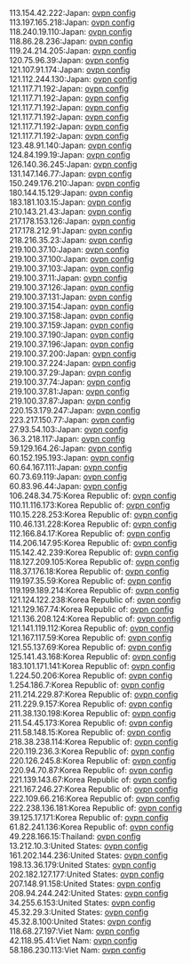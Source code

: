 113.154.42.222:Japan: [ovpn config](vpn/113_154_42_222.ovpn)  
113.197.165.218:Japan: [ovpn config](vpn/113_197_165_218.ovpn)  
118.240.19.110:Japan: [ovpn config](vpn/118_240_19_110.ovpn)  
118.86.28.236:Japan: [ovpn config](vpn/118_86_28_236.ovpn)  
119.24.214.205:Japan: [ovpn config](vpn/119_24_214_205.ovpn)  
120.75.96.39:Japan: [ovpn config](vpn/120_75_96_39.ovpn)  
121.107.91.174:Japan: [ovpn config](vpn/121_107_91_174.ovpn)  
121.112.244.130:Japan: [ovpn config](vpn/121_112_244_130.ovpn)  
121.117.71.192:Japan: [ovpn config](vpn/121_117_71_192.ovpn)  
121.117.71.192:Japan: [ovpn config](vpn/121_117_71_192.ovpn)  
121.117.71.192:Japan: [ovpn config](vpn/121_117_71_192.ovpn)  
121.117.71.192:Japan: [ovpn config](vpn/121_117_71_192.ovpn)  
121.117.71.192:Japan: [ovpn config](vpn/121_117_71_192.ovpn)  
121.117.71.192:Japan: [ovpn config](vpn/121_117_71_192.ovpn)  
123.48.91.140:Japan: [ovpn config](vpn/123_48_91_140.ovpn)  
124.84.199.19:Japan: [ovpn config](vpn/124_84_199_19.ovpn)  
126.140.36.245:Japan: [ovpn config](vpn/126_140_36_245.ovpn)  
131.147.146.77:Japan: [ovpn config](vpn/131_147_146_77.ovpn)  
150.249.176.210:Japan: [ovpn config](vpn/150_249_176_210.ovpn)  
180.144.15.129:Japan: [ovpn config](vpn/180_144_15_129.ovpn)  
183.181.103.15:Japan: [ovpn config](vpn/183_181_103_15.ovpn)  
210.143.21.43:Japan: [ovpn config](vpn/210_143_21_43.ovpn)  
217.178.153.126:Japan: [ovpn config](vpn/217_178_153_126.ovpn)  
217.178.212.91:Japan: [ovpn config](vpn/217_178_212_91.ovpn)  
218.216.35.23:Japan: [ovpn config](vpn/218_216_35_23.ovpn)  
219.100.37.10:Japan: [ovpn config](vpn/219_100_37_10.ovpn)  
219.100.37.100:Japan: [ovpn config](vpn/219_100_37_100.ovpn)  
219.100.37.103:Japan: [ovpn config](vpn/219_100_37_103.ovpn)  
219.100.37.11:Japan: [ovpn config](vpn/219_100_37_11.ovpn)  
219.100.37.126:Japan: [ovpn config](vpn/219_100_37_126.ovpn)  
219.100.37.131:Japan: [ovpn config](vpn/219_100_37_131.ovpn)  
219.100.37.154:Japan: [ovpn config](vpn/219_100_37_154.ovpn)  
219.100.37.158:Japan: [ovpn config](vpn/219_100_37_158.ovpn)  
219.100.37.159:Japan: [ovpn config](vpn/219_100_37_159.ovpn)  
219.100.37.190:Japan: [ovpn config](vpn/219_100_37_190.ovpn)  
219.100.37.196:Japan: [ovpn config](vpn/219_100_37_196.ovpn)  
219.100.37.200:Japan: [ovpn config](vpn/219_100_37_200.ovpn)  
219.100.37.224:Japan: [ovpn config](vpn/219_100_37_224.ovpn)  
219.100.37.29:Japan: [ovpn config](vpn/219_100_37_29.ovpn)  
219.100.37.74:Japan: [ovpn config](vpn/219_100_37_74.ovpn)  
219.100.37.81:Japan: [ovpn config](vpn/219_100_37_81.ovpn)  
219.100.37.87:Japan: [ovpn config](vpn/219_100_37_87.ovpn)  
220.153.179.247:Japan: [ovpn config](vpn/220_153_179_247.ovpn)  
223.217.150.77:Japan: [ovpn config](vpn/223_217_150_77.ovpn)  
27.93.54.103:Japan: [ovpn config](vpn/27_93_54_103.ovpn)  
36.3.218.117:Japan: [ovpn config](vpn/36_3_218_117.ovpn)  
59.129.164.26:Japan: [ovpn config](vpn/59_129_164_26.ovpn)  
60.152.195.193:Japan: [ovpn config](vpn/60_152_195_193.ovpn)  
60.64.167.111:Japan: [ovpn config](vpn/60_64_167_111.ovpn)  
60.73.69.119:Japan: [ovpn config](vpn/60_73_69_119.ovpn)  
60.83.96.44:Japan: [ovpn config](vpn/60_83_96_44.ovpn)  
106.248.34.75:Korea Republic of: [ovpn config](vpn/106_248_34_75.ovpn)  
110.11.116.173:Korea Republic of: [ovpn config](vpn/110_11_116_173.ovpn)  
110.15.228.253:Korea Republic of: [ovpn config](vpn/110_15_228_253.ovpn)  
110.46.131.228:Korea Republic of: [ovpn config](vpn/110_46_131_228.ovpn)  
112.166.84.17:Korea Republic of: [ovpn config](vpn/112_166_84_17.ovpn)  
114.206.147.95:Korea Republic of: [ovpn config](vpn/114_206_147_95.ovpn)  
115.142.42.239:Korea Republic of: [ovpn config](vpn/115_142_42_239.ovpn)  
118.127.209.105:Korea Republic of: [ovpn config](vpn/118_127_209_105.ovpn)  
118.37.176.18:Korea Republic of: [ovpn config](vpn/118_37_176_18.ovpn)  
119.197.35.59:Korea Republic of: [ovpn config](vpn/119_197_35_59.ovpn)  
119.199.189.214:Korea Republic of: [ovpn config](vpn/119_199_189_214.ovpn)  
121.124.122.238:Korea Republic of: [ovpn config](vpn/121_124_122_238.ovpn)  
121.129.167.74:Korea Republic of: [ovpn config](vpn/121_129_167_74.ovpn)  
121.136.208.124:Korea Republic of: [ovpn config](vpn/121_136_208_124.ovpn)  
121.141.119.112:Korea Republic of: [ovpn config](vpn/121_141_119_112.ovpn)  
121.167.117.59:Korea Republic of: [ovpn config](vpn/121_167_117_59.ovpn)  
121.55.137.69:Korea Republic of: [ovpn config](vpn/121_55_137_69.ovpn)  
125.141.43.168:Korea Republic of: [ovpn config](vpn/125_141_43_168.ovpn)  
183.101.171.141:Korea Republic of: [ovpn config](vpn/183_101_171_141.ovpn)  
1.224.50.206:Korea Republic of: [ovpn config](vpn/1_224_50_206.ovpn)  
1.254.186.7:Korea Republic of: [ovpn config](vpn/1_254_186_7.ovpn)  
211.214.229.87:Korea Republic of: [ovpn config](vpn/211_214_229_87.ovpn)  
211.229.9.157:Korea Republic of: [ovpn config](vpn/211_229_9_157.ovpn)  
211.38.130.198:Korea Republic of: [ovpn config](vpn/211_38_130_198.ovpn)  
211.54.45.173:Korea Republic of: [ovpn config](vpn/211_54_45_173.ovpn)  
211.58.148.15:Korea Republic of: [ovpn config](vpn/211_58_148_15.ovpn)  
218.38.238.114:Korea Republic of: [ovpn config](vpn/218_38_238_114.ovpn)  
220.119.236.3:Korea Republic of: [ovpn config](vpn/220_119_236_3.ovpn)  
220.126.245.8:Korea Republic of: [ovpn config](vpn/220_126_245_8.ovpn)  
220.94.70.87:Korea Republic of: [ovpn config](vpn/220_94_70_87.ovpn)  
221.139.143.67:Korea Republic of: [ovpn config](vpn/221_139_143_67.ovpn)  
221.167.246.27:Korea Republic of: [ovpn config](vpn/221_167_246_27.ovpn)  
222.109.66.216:Korea Republic of: [ovpn config](vpn/222_109_66_216.ovpn)  
222.238.136.181:Korea Republic of: [ovpn config](vpn/222_238_136_181.ovpn)  
39.125.17.171:Korea Republic of: [ovpn config](vpn/39_125_17_171.ovpn)  
61.82.241.136:Korea Republic of: [ovpn config](vpn/61_82_241_136.ovpn)  
49.228.166.15:Thailand: [ovpn config](vpn/49_228_166_15.ovpn)  
13.212.10.3:United States: [ovpn config](vpn/13_212_10_3.ovpn)  
161.202.144.236:United States: [ovpn config](vpn/161_202_144_236.ovpn)  
198.13.36.179:United States: [ovpn config](vpn/198_13_36_179.ovpn)  
202.182.127.177:United States: [ovpn config](vpn/202_182_127_177.ovpn)  
207.148.91.158:United States: [ovpn config](vpn/207_148_91_158.ovpn)  
208.94.244.242:United States: [ovpn config](vpn/208_94_244_242.ovpn)  
34.255.6.153:United States: [ovpn config](vpn/34_255_6_153.ovpn)  
45.32.29.3:United States: [ovpn config](vpn/45_32_29_3.ovpn)  
45.32.8.100:United States: [ovpn config](vpn/45_32_8_100.ovpn)  
118.68.27.197:Viet Nam: [ovpn config](vpn/118_68_27_197.ovpn)  
42.118.95.41:Viet Nam: [ovpn config](vpn/42_118_95_41.ovpn)  
58.186.230.113:Viet Nam: [ovpn config](vpn/58_186_230_113.ovpn)  
